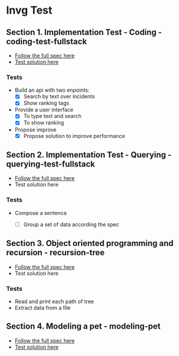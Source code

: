 # Invg Test

## Section 1. Implementation Test - Coding - coding-test-fullstack
* [Follow the full spec here](spec-coding-test-full-stack.md)
* [Test solution here](https://github.com/pablogottifredi/invg-coding-test/tree/master/coding-test-fullstack)

### Tests
* Build an api with two enpoints:
  - [x] Search by text over incidents
  - [x] Show ranking tags

* Provide a user interface
  - [x] To type text and search
  - [x] To show ranking

* Propose improve
  - [x] Propose solution to improve performance

## Section 2. Implementation Test - Querying - querying-test-fullstack
* [Follow the full spec here](spec-querying-test-full-stack.md)
* Test solution here

### Tests
* Compose a sentence
  - [ ] Group a set of data according the spec


## Section 3. Object oriented programming and recursion - recursion-tree
* [Follow the full spec here](spec-recursion-test-full-stack.md)
* Test solution here

### Tests
* Read and print each path of tree
* Extract data from a file

## Section 4. Modeling a pet - modeling-pet
* [Follow the full spec here](spec-modeling-test-full-stack.md)
* [Test solution here](https://github.com/pablogottifredi/invg-coding-test/tree/master/modeling-test-fullstack)

